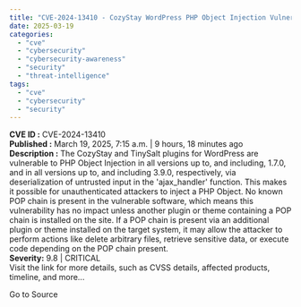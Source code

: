```yaml
---
title: "CVE-2024-13410 - CozyStay WordPress PHP Object Injection Vulnerability"
date: 2025-03-19
categories: 
  - "cve"
  - "cybersecurity"
  - "cybersecurity-awareness"
  - "security"
  - "threat-intelligence"
tags: 
  - "cve"
  - "cybersecurity"
  - "security"
---
```


**CVE ID :** CVE-2024-13410  
**Published :** March 19, 2025, 7:15 a.m. | 9 hours, 18 minutes ago  
**Description :** The CozyStay and TinySalt plugins for WordPress are vulnerable to PHP Object Injection in all versions up to, and including, 1.7.0, and in all versions up to, and including 3.9.0, respectively, via deserialization of untrusted input in the 'ajax\_handler' function. This makes it possible for unauthenticated attackers to inject a PHP Object. No known POP chain is present in the vulnerable software, which means this vulnerability has no impact unless another plugin or theme containing a POP chain is installed on the site. If a POP chain is present via an additional plugin or theme installed on the target system, it may allow the attacker to perform actions like delete arbitrary files, retrieve sensitive data, or execute code depending on the POP chain present.  
**Severity:** 9.8 | CRITICAL  
Visit the link for more details, such as CVSS details, affected products, timeline, and more...

Go to Source
